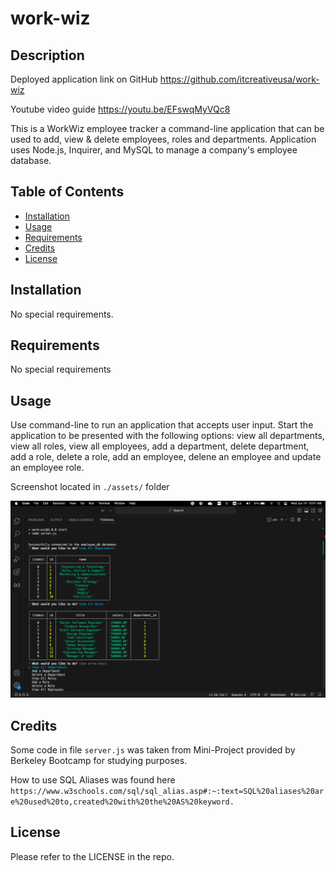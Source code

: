 # work-wiz

## Description

Deployed application link on GitHub
https://github.com/itcreativeusa/work-wiz

Youtube video guide
https://youtu.be/EFswqMyVQc8

This is a WorkWiz employee tracker a command-line application that can be used to add, view & delete employees, roles and departments. Application uses Node.js, Inquirer, and MySQL to manage a company's employee database.

## Table of Contents 

- [Installation](#installation)
- [Usage](#usage)
- [Requirements](#requirements)
- [Credits](#credits)
- [License](#license)

## Installation

No special requirements. 
 
## Requirements

No special requirements

## Usage

Use command-line to run an application that accepts user input.
Start the application
to be presented with the following options: view all departments, view all roles, view all employees, add a department, delete department, add a role, delete a role, add an employee, delene an employee and update an employee role.

Screenshot located in `./assets/` folder

![work-wiz](Assets/screenshot.png)

## Credits
 
Some code in file `server.js` was taken from Mini-Project provided by Berkeley Bootcamp for studying purposes.

How to use SQL Aliases was found here
`https://www.w3schools.com/sql/sql_alias.asp#:~:text=SQL%20aliases%20are%20used%20to,created%20with%20the%20AS%20keyword.`

## License

Please refer to the LICENSE in the repo.
